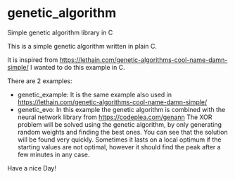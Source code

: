 # genetic_algorithm
Simple genetic algorithm library in C

This is a simple genetic algorithm written in plain C.

It is inspired from https://lethain.com/genetic-algorithms-cool-name-damn-simple/
I wanted to do this example in C.

There are 2 examples:

- genetic_example: It is the same example also used in https://lethain.com/genetic-algorithms-cool-name-damn-simple/
- genetic_evo: In this example the genetic algorithm is combined with the neural network library from https://codeplea.com/genann
The XOR problem will be solved using the genetic algorithm, by only generating random weights and finding the best ones. You can see
that the solution will be found very quickly. Sometimes it lasts on a local optimum if the starting values are not optimal, however it should
find the peak after a few minutes in any case.

Have a nice Day!

